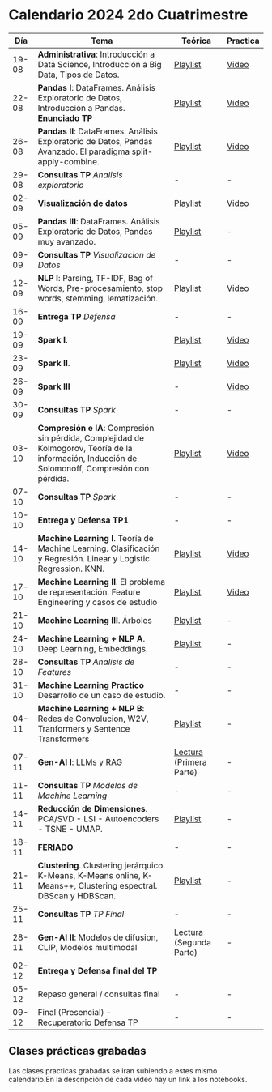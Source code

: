 # Calendario 2024 2do Cuatrimestre

| Día | Tema | Teórica | Practica |
|-----|------|---------|----------|
| 19-08 | **Administrativa**: Introducción a Data Science, Introducción a Big Data, Tipos de Datos.                                                          | [Playlist](https://www.youtube.com/playlist?list=PLeo_qKwGPZYevnuxYBfrvQ32zJJE2--Y4)         | [Video](https://www.youtube.com/watch?v=l51mg3bqrvU) |
| 22-08	| **Pandas I**: DataFrames. Análisis Exploratorio de Datos, Introducción a Pandas. **Enunciado TP**                                                  | [Playlist](https://youtube.com/playlist?list=PLeo_qKwGPZYcRxxR-GNmBcLbujTieWpQQ)             | [Video](https://www.youtube.com/watch?v=oimyT007xzA) |
| 26-08	| **Pandas II**: DataFrames. Análisis Exploratorio de Datos, Pandas Avanzado. El paradigma split-apply-combine.                                      | [Playlist](https://www.youtube.com/playlist?list=PLeo_qKwGPZYf9d23qU6_t6hl7ufyfclyW)         | [Video](https://www.youtube.com/watch?v=JP3Znr-FoKk) |
| 29-08	| **Consultas TP**  _Analisis exploratorio_                                                                                                          | - | - |
| 02-09	| **Visualización de datos**                                                                                                                         | [Playlist](https://www.youtube.com/playlist?list=PLeo_qKwGPZYf-OzcYqlPIJdU1AHQYb3Ga)         | [Video](https://youtu.be/eFLe9CuKVUE?list=PLeo_qKwGPZYepe_xgLwVUFx3cNt7KTbRE) |
| 05-09	| **Pandas III**: DataFrames. Análisis Exploratorio de Datos, Pandas muy avanzado.                                                                   | [Playlist](https://www.youtube.com/playlist?list=PLeo_qKwGPZYeu0ToyqSvq4fmUBrmRTkCp)         | - |
| 09-09	| **Consultas TP** _Visualizacion de Datos_                                                                                                          | - | - |
| 12-09	| **NLP I**: Parsing, TF-IDF, Bag of Words, Pre-procesamiento, stop words, stemming, lematización.                                                   | [Playlist](https://www.youtube.com/playlist?list=PLeo_qKwGPZYfkL8tu3Mg3_5xb1UYGvjWH)         | [Video](https://www.youtube.com/watch?v=KBjACJ4taJY) |
| 16-09	| **Entrega TP** _Defensa_                                                                                                                           | - | - |
| 19-09	| **Spark I**.                                                                                                                                       | [Playlist](https://www.youtube.com/playlist?list=PLeo_qKwGPZYck1nRMGJFeWIN2W5IrxoLO)         | [Video](https://youtu.be/PVrIAUX2eq0) |
| 23-09	| **Spark II**.                                                                                                                                      | [Playlist](https://www.youtube.com/playlist?list=PLeo_qKwGPZYeu_JRN8eQgzJUfaXUrhsk2)         | [Video](https://youtu.be/ec9sWPZh_II) |
| 26-09 | **Spark III**                                                                                                                                      | - | [Video](https://youtu.be/6KpSq1zjukA) |
| 30-09 | **Consultas TP** _Spark_                                                                                                                           | - | - |
| 03-10	| **Compresión e IA**: Compresión sin pérdida, Complejidad de Kolmogorov, Teoría de la información, Inducción de Solomonoff, Compresión con pérdida. | [Playlist](https://www.youtube.com/playlist?list=PLeo_qKwGPZYfKGWLlVG8J86OzRgJ8NLcJ)         | [Video](https://youtu.be/WwM9OjCMbvE?si=U8F4Qwl2PoA7oY6T) |
| 07-10 | **Consultas TP** _Spark_                                                                                                                           | - | - |
| 10-10	| **Entrega y Defensa TP1**                                                                                                                          | - | - |
| 14-10	| **Machine Learning I**. Teoría de Machine Learning. Clasificación y Regresión. Linear y Logistic Regression. KNN.                                  | [Playlist](https://www.youtube.com/playlist?list=PLeo_qKwGPZYesnp_BG0RejQCfHnlthj-5)         | [Video](https://www.youtube.com/watch?v=DeZu9tHv39c) |
| 17-10	| **Machine Learning II**. El problema de representación. Feature Engineering y casos de estudio                                                     | [Playlist](https://www.youtube.com/playlist?list=PLeo_qKwGPZYf9JstrrlXBf_SSg66aEJQk)         | [Video](https://youtu.be/e77gpK1FW5s) |
| 21-10	| **Machine Learning III**. Árboles                                                                                                                  | [Playlist](https://www.youtube.com/playlist?list=PLeo_qKwGPZYeJQb-M1nE_cnj43uOKZtf2)         | - |
| 24-10 | **Machine Learning + NLP A**. Deep Learning, Embeddings.                                                                                           | [Playlist](https://www.youtube.com/playlist?list=PLeo_qKwGPZYeMhP2KGFWFHNDesRCyRB5j)         | - |
| 28-10 | **Consultas TP** _Analisis de Features_                                                                                                            | - | - |
| 31-10 | **Machine Learning Practico** Desarrollo de un caso de estudio.                                                                                    | - | - |
| 04-11 | **Machine Learning + NLP B**: Redes de Convolucion, W2V, Tranformers y Sentence Transformers                                                      | [Playlist](https://www.youtube.com/playlist?list=PLeo_qKwGPZYc3ZKiKx5GJVHc1Qwsejgmx)         | - |
| 07-11 | **Gen-AI I**: LLMs y RAG                                                                                                                           | [Lectura](https://drive.google.com/file/d/1GEA-D-8802wsDNNPlYXE7IyeV8fwbuid/view?usp=sharing) (Primera Parte) | - |
| 11-11 | **Consultas TP** _Modelos de Machine Learning_                                                                                                     | - | - |
| 14-11 | **Reducción de Dimensiones**. PCA/SVD - LSI - Autoencoders - TSNE - UMAP.                                                                          | [Playlist](https://www.youtube.com/playlist?list=PLeo_qKwGPZYeTvoYdNOR9alvMUMfwq-1Z)         | - |
| 18-11 | **FERIADO**                                                                                                                                        | - | - |
| 21-11 | **Clustering**. Clustering jerárquico. K-Means, K-Means online, K-Means++, Clustering espectral. DBScan y HDBScan.                                 | [Playlist](https://www.youtube.com/playlist?list=PLeo_qKwGPZYd6IYbQsMwPSIbDNGsuqByW)         | - |
| 25-11 | **Consultas TP** _TP Final_                                                                                                                        | - | - |
| 28-11 | **Gen-AI II**: Modelos de difusion, CLIP, Modelos multimodal                                                                                       | [Lectura](https://drive.google.com/file/d/1GEA-D-8802wsDNNPlYXE7IyeV8fwbuid/view?usp=sharing) (Segunda Parte)                                   | - |
| 02-12 | **Entrega y Defensa final del TP**
| 05-12 | Repaso general / consultas final                                                                                                                   | - | - |
| 09-12 | Final (Presencial) - Recuperatorio Defensa TP                                                                                                      | - | - |

## Clases prácticas grabadas

Las clases practicas grabadas se iran subiendo a estes mismo calendario.En la descripción de cada video hay un link a los notebooks.
